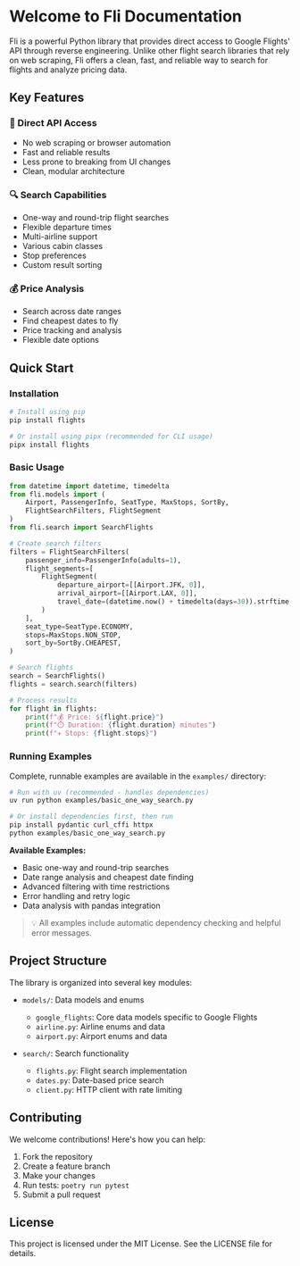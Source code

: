 # Welcome to Fli Documentation

Fli is a powerful Python library that provides direct access to Google Flights' API through reverse engineering. Unlike
other flight search libraries that rely on web scraping, Fli offers a clean, fast, and reliable way to search for
flights and analyze pricing data.

## Key Features

### 🚀 Direct API Access

* No web scraping or browser automation
* Fast and reliable results
* Less prone to breaking from UI changes
* Clean, modular architecture

### 🔍 Search Capabilities

* One-way and round-trip flight searches
* Flexible departure times
* Multi-airline support
* Various cabin classes
* Stop preferences
* Custom result sorting

### 💰 Price Analysis

* Search across date ranges
* Find cheapest dates to fly
* Price tracking and analysis
* Flexible date options

## Quick Start

### Installation

```bash
# Install using pip
pip install flights

# Or install using pipx (recommended for CLI usage)
pipx install flights
```

### Basic Usage

```python
from datetime import datetime, timedelta
from fli.models import (
    Airport, PassengerInfo, SeatType, MaxStops, SortBy,
    FlightSearchFilters, FlightSegment
)
from fli.search import SearchFlights

# Create search filters
filters = FlightSearchFilters(
    passenger_info=PassengerInfo(adults=1),
    flight_segments=[
        FlightSegment(
            departure_airport=[[Airport.JFK, 0]],
            arrival_airport=[[Airport.LAX, 0]],
            travel_date=(datetime.now() + timedelta(days=30)).strftime("%Y-%m-%d"),
        )
    ],
    seat_type=SeatType.ECONOMY,
    stops=MaxStops.NON_STOP,
    sort_by=SortBy.CHEAPEST,
)

# Search flights
search = SearchFlights()
flights = search.search(filters)

# Process results
for flight in flights:
    print(f"💰 Price: ${flight.price}")
    print(f"⏱️ Duration: {flight.duration} minutes")
    print(f"✈️ Stops: {flight.stops}")
```

### Running Examples

Complete, runnable examples are available in the `examples/` directory:

```bash
# Run with uv (recommended - handles dependencies)
uv run python examples/basic_one_way_search.py

# Or install dependencies first, then run
pip install pydantic curl_cffi httpx
python examples/basic_one_way_search.py
```

**Available Examples:**

* Basic one-way and round-trip searches
* Date range analysis and cheapest date finding
* Advanced filtering with time restrictions
* Error handling and retry logic
* Data analysis with pandas integration

> 💡 All examples include automatic dependency checking and helpful error messages.

## Project Structure

The library is organized into several key modules:

* `models/`: Data models and enums
  * `google_flights`: Core data models specific to Google Flights
  * `airline.py`: Airline enums and data
  * `airport.py`: Airport enums and data

* `search/`: Search functionality
  * `flights.py`: Flight search implementation
  * `dates.py`: Date-based price search
  * `client.py`: HTTP client with rate limiting

## Contributing

We welcome contributions! Here's how you can help:

1. Fork the repository
2. Create a feature branch
3. Make your changes
4. Run tests: `poetry run pytest`
5. Submit a pull request

## License

This project is licensed under the MIT License. See the LICENSE file for details.
